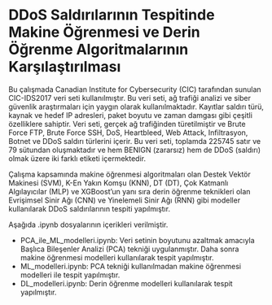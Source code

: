 # DDoS Saldırılarının Tespitinde Makine Öğrenmesi ve Derin Öğrenme Algoritmalarının Karşılaştırılması

Bu çalışmada Canadian Institute for Cybersecurity (CIC) tarafından sunulan CIC-IDS2017 veri seti kullanılmıştır. Bu veri seti, ağ trafiği analizi ve siber güvenlik araştırmaları için yaygın olarak kullanılmaktadır. Kayıtlar saldırı türü, kaynak ve hedef IP adresleri, paket boyutu ve zaman damgası gibi çeşitli özelliklere sahiptir. Veri seti, gerçek ağ trafiğinden türetilmiştir ve Brute Force FTP, Brute Force SSH, DoS, Heartbleed, Web Attack, Infiltrasyon, Botnet ve DDoS saldırı türlerini içerir. Bu veri seti, toplamda 225745 satır ve 79 sütundan oluşmaktadır ve hem BENIGN (zararsız) hem de DDoS (saldırı) olmak üzere iki farklı etiketi içermektedir. 

Çalışma kapsamında makine öğrenmesi algoritmaları olan Destek Vektör Makinesi (SVM), K-En Yakın Komşu (KNN), DT (DT), Çok Katmanlı Algılayıcılar (MLP) ve XGBoost’un yanı sıra derin öğrenme teknikleri olan Evrişimsel Sinir Ağı (CNN) ve Yinelemeli Sinir Ağı (RNN) gibi modeller kullanılarak DDoS saldırılarının tespiti yapılmıştır.

Aşağıda .ipynb dosyalarının içerikleri verilmiştir.
- PCA_ile_ML_modelleri.ipynb: Veri setinin boyutunu azaltmak amacıyla Başlıca Bileşenler Analizi (PCA) tekniği uygulanmıştır. Daha sonra makine öğrenmesi modelleri kullanılarak tespit yapılmıştır.
- ML_modelleri.ipynb: PCA tekniği kullanılmadan makine öğrenmesi modelleri ile tespit yapılmıştır.
- DL_modelleri.ipynb: Derin öğrenme modelleri kullanılarak tespit yapılmıştır.

